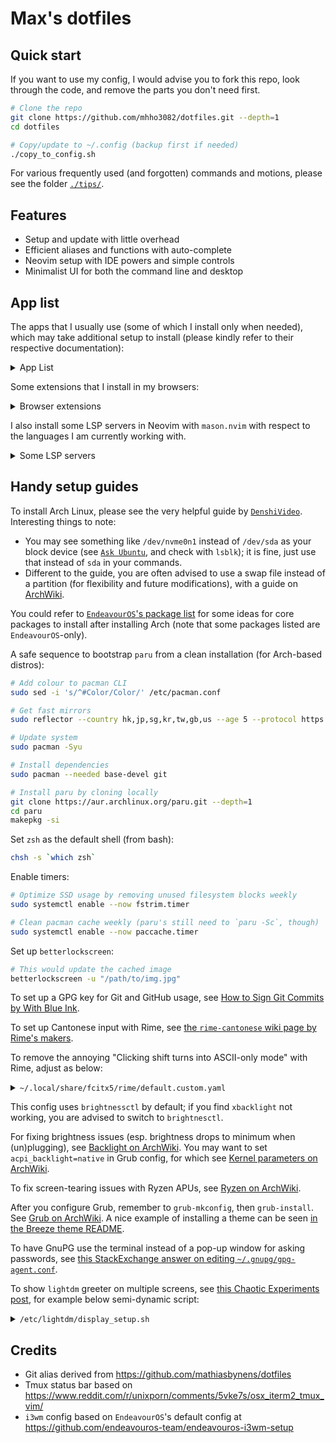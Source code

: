 # Max's dotfiles

## Quick start

If you want to use my config, I would advise you to fork this repo,
look through the code, and remove the parts you don't need first.

```bash
# Clone the repo
git clone https://github.com/mhho3082/dotfiles.git --depth=1
cd dotfiles

# Copy/update to ~/.config (backup first if needed)
./copy_to_config.sh
```

For various frequently used (and forgotten) commands and motions,
please see the folder [`./tips/`](https://github.com/mhho3082/dotfiles/tree/main/tips).

## Features

- Setup and update with little overhead
- Efficient aliases and functions with auto-complete
- Neovim setup with IDE powers and simple controls
- Minimalist UI for both the command line and desktop

## App list

The apps that I usually use
(some of which I install only when needed),
which may take additional setup to install
(please kindly refer to their respective documentation):

<details>
<summary> App List </summary>

- CLI and TUI
  - [`zsh`](https://zsh.sourceforge.io/)
  - [`eza`](https://github.com/eza-community/eza)
  - [`fd`](https://github.com/sharkdp/fd)
  - [`zoxide`](https://github.com/ajeetdsouza/zoxide)
  - [`fzf`](https://github.com/junegunn/fzf)
  - [`ripgrep`](https://github.com/BurntSushi/ripgrep)
  - [`xsel`](https://github.com/kfish/xsel)
  - [`libqalculate`](https://github.com/Qalculate/libqalculate)
  - [`trash-cli`](https://github.com/andreafrancia/trash-cli)
- Coding
  - [`neovim`](https://neovim.io/)
  - [`github-cli`](https://cli.github.com/)
  - [`difftastic`](https://github.com/Wilfred/difftastic)
  - [`base-devel`](https://archlinux.org/groups/x86_64/base-devel/)
  - [`llvm`](https://llvm.org/) (for C/C++ [`clangd`](https://clangd.llvm.org/) in editors)
- Version managers
  - [`nvm`](https://github.com/nvm-sh/nvm)
  - [`pyenv`](https://github.com/pyenv/pyenv) and [`pyenv-virtualenv`](https://github.com/pyenv/pyenv-virtualenv)
  - [`rustup`](https://rustup.rs/)
- Writing
  - [`fcitx5`](https://fcitx-im.org/wiki/Fcitx_5)
    - [`fcitx5-rime`](https://github.com/fcitx/fcitx5-rime) +
      [`rime-cantonese`](https://github.com/rime/rime-cantonese) (for Cantonese)
    - [`fcitx5-mozc`](https://github.com/google/mozc) (for Japanese)
  - [`libreoffice-fresh`](https://www.libreoffice.org/)
    - [LanguageTool extension](https://extensions.libreoffice.org/en/extensions/show/languagetool)
  - [`pandoc-bin`](https://pandoc.org/)
    - [`texlive`](https://tug.org/texlive/)
    - [`pandoc-crossref-bin`](https://github.com/lierdakil/pandoc-crossref)
    - [`mermaid-filter`](https://github.com/raghur/mermaid-filter)
  - [`zathura`](https://pwmt.org/projects/zathura/)
    - [`zathura-pdf-mupdf`](https://github.com/pwmt/zathura-pdf-mupdf)
    - [`zaread`](https://github.com/paoloap/zaread)
  - [`mousepad`](https://github.com/codebrainz/mousepad)
- Web surfing
  - [`firefox`](https://www.mozilla.org/en-US/firefox/)
  - [`chromium`](https://www.chromium.org/Home/)
  - [`discord`](https://discord.com/)
- Desktop environment setup
  - [`i3-wm`](https://i3wm.org/)
  - [`paru`](https://github.com/Morganamilo/paru)
  - [`wezterm`](https://github.com/wez/wezterm)
  - [`betterlockscreen`](https://github.com/betterlockscreen/betterlockscreen)
  - [`feh`](https://feh.finalrewind.org/)
  - [`rofi`](https://github.com/davatorium/rofi)
  - [`polybar`](https://github.com/polybar/polybar)
  - [`brightnessctl`](https://github.com/Hummer12007/brightnessctl)
  - [`xidlehook`](https://gitlab.com/jD91mZM2/xidlehook)
  - [`redshift`](http://jonls.dk/redshift/)
  - [`networkmanager-dispatcher-ntpd`](https://man.archlinux.org/man/NetworkManager-dispatcher.8.en)
- Utilities
  - [`htop`](https://htop.dev/)
  - [`flameshot`](https://flameshot.org/)
  - [`xsane`](http://www.sane-project.org/)
  - [`bashmount`](https://github.com/jamielinux/bashmount)
  - [`bluetuith`](https://github.com/darkhz/bluetuith)
  - [`ventoy`](https://www.ventoy.net)
- Fonts
  - [`ttf-jetbrains-mono-nerd`](https://www.jetbrains.com/lp/mono/)
  - [`noto-fonts`](https://fonts.google.com/noto)
  - [`noto-fonts-emoji`](https://fonts.google.com/noto/specimen/Noto+Emoji)
  - [`ttf-ms-fonts`](https://wiki.archlinux.org/title/Microsoft_fonts)
- Themes
  - [`nwg-look`](https://github.com/nwg-piotr/nwg-look)
  - [`gruvbox-material-gtk-theme-git`](https://github.com/TheGreatMcPain/gruvbox-material-gtk)
  - [`qogir-icon-theme`](https://github.com/vinceliuice/Qogir-icon-theme)
  - [`fcitx5-gruvbox-dark-theme-git`](https://github.com/pu-007/fcitx5-gruvbox-dark-theme)
  - [`grub-theme-vimix`](https://github.com/Se7endAY/grub2-theme-vimix)
  - [`lightdm-webkit-theme-litarvan`](https://github.com/Litarvan/lightdm-webkit-theme-litarvan)

</details>

Some extensions that I install in my browsers:

<details>
<summary> Browser extensions </summary>

- [`Vimium`](https://github.com/philc/vimium)
- [`uBlock Origin`](https://github.com/gorhill/uBlock)
- [`Dark Background and Light Text`](https://github.com/m-khvoinitsky/dark-background-light-text-extension)
- [`Redirector`](https://github.com/einaregilsson/Redirector)
- [`Tab Session Manager`](https://github.com/sienori/Tab-Session-Manager)
- [`HTTPS Everywhere`](https://www.eff.org/https-everywhere)
- [`Facebook Container`](https://addons.mozilla.org/en-US/firefox/addon/facebook-container/)

Gruvbox theme for browsers is [`teatwig/gruvbox-firefox-themes`](https://github.com/teatwig/gruvbox-firefox-themes)

(You may want to also activate additional filter lists in `uBlock Origin`
for things such as Facebook or cookie banners;
please refer to their [wiki](https://github.com/gorhill/uBlock/wiki).)

</details>

I also install some LSP servers in Neovim with `mason.nvim`
with respect to the languages I am currently working with.

<details>
<summary> Some LSP servers </summary>

- JS/TS
  - `tsserver`
  - `prettierd`
- CSS
  - `css-lsp`
- Lua
  - `lua-language-server`
  - `stylua`
- C/C++
  - `clangd`
- Markdown
  - `harper_ls`
  - `marksman`
- Bash
  - `bash-language-server`
  - `beautysh`

</details>

## Handy setup guides

To install Arch Linux, please see the very helpful guide by [`DenshiVideo`](https://www.youtube.com/watch?v=68z11VAYMS8).
Interesting things to note:

- You may see something like `/dev/nvme0n1` instead of `/dev/sda` as your block device
  (see [`Ask Ubuntu`](https://askubuntu.com/a/932336), and check with `lsblk`);
  it is fine, just use that instead of `sda` in your commands.
- Different to the guide, you are often advised to use a swap file instead of a partition
  (for flexibility and future modifications), with a guide on [ArchWiki](https://wiki.archlinux.org/title/Swap#Swap_file).

You could refer to [`EndeavourOS`'s package list](https://github.com/endeavouros-team/EndeavourOS-packages-lists)
for some ideas for core packages to install after installing Arch
(note that some packages listed are `EndeavourOS`-only).

A safe sequence to bootstrap `paru` from a clean installation
(for Arch-based distros):

```bash
# Add colour to pacman CLI
sudo sed -i 's/^#Color/Color/' /etc/pacman.conf

# Get fast mirrors
sudo reflector --country hk,jp,sg,kr,tw,gb,us --age 5 --protocol https --sort rate --fastest 10 --verbose --save /etc/pacman.d/mirrorlist

# Update system
sudo pacman -Syu

# Install dependencies
sudo pacman --needed base-devel git

# Install paru by cloning locally
git clone https://aur.archlinux.org/paru.git --depth=1
cd paru
makepkg -si
```

Set `zsh` as the default shell (from bash):

```bash
chsh -s `which zsh`
```

Enable timers:

```bash
# Optimize SSD usage by removing unused filesystem blocks weekly
sudo systemctl enable --now fstrim.timer

# Clean pacman cache weekly (paru's still need to `paru -Sc`, though)
sudo systemctl enable --now paccache.timer
```

Set up `betterlockscreen`:

```bash
# This would update the cached image
betterlockscreen -u "/path/to/img.jpg"
```

To set up a GPG key for Git and GitHub usage, see
[How to Sign Git Commits by With Blue Ink](https://withblue.ink/2020/05/17/how-and-why-to-sign-git-commits.html).

To set up Cantonese input with Rime, see
[the `rime-cantonese` wiki page by Rime's makers](https://github.com/rime/rime-cantonese/wiki).

To remove the annoying "Clicking shift turns into ASCII-only mode" with Rime, adjust as below:

<details>
<summary> <code>~/.local/share/fcitx5/rime/default.custom.yaml</code> </summary>

```yaml
patch:
  schema_list:
    # ...
  ascii_composer:
    good_old_caps_lock: true
    switch_key:
      # Shift_L: inline_ascii
      # Shift_R: commit_text
      Shift_L: noop
      Shift_R: noop
      Control_L: noop
      Control_R: noop
      Caps_Lock: clear
      Eisu_toggle: clear
```

</details>

This config uses `brightnessctl` by default;
if you find `xbacklight` not working, you are advised to switch to `brightnesctl`.

For fixing brightness issues
(esp. brightness drops to minimum when (un)plugging), see
[Backlight on ArchWiki](https://wiki.archlinux.org/title/Backlight#Kernel_command-line_options).
You may want to set `acpi_backlight=native` in Grub config, for which see
[Kernel parameters on ArchWiki](https://wiki.archlinux.org/title/Kernel_parameters).

To fix screen-tearing issues with Ryzen APUs, see
[Ryzen on ArchWiki](<https://wiki.archlinux.org/title/Ryzen#Screen-tearing_(APU)>).

After you configure Grub, remember to `grub-mkconfig`, then `grub-install`.
See [Grub on ArchWiki](https://wiki.archlinux.org/title/GRUB#Configuration).
A nice example of installing a theme can be seen
[in the Breeze theme README](https://github.com/gustawho/grub2-theme-breeze#installation).

To have GnuPG use the terminal instead of a pop-up window for asking passwords,
see [this StackExchange answer on editing `~/.gnupg/gpg-agent.conf`](https://unix.stackexchange.com/a/724765).

To show `lightdm` greeter on multiple screens,
see [this Chaotic Experiments post](https://chaoticlab.io/posts/lightdm-extmonitor/),
for example below semi-dynamic script:

<!-- Use :r!cat /etc/lightdm/display_setup.sh to copy to below -->

<details>
<summary> <code>/etc/lightdm/display_setup.sh</code> </summary>

```bash
#!/bin/sh

# Primary display is always known, typically something like eDP for laptops;
# Please check xrandr to be sure
PRIMARY_MONITOR="eDP"

# Get all connected monitors except the primary one
OTHER_MONITORS=$(xrandr --query | grep " connected" | grep -v "$PRIMARY_MONITOR" | cut -d" " -f1)

# Enable the primary monitor first
xrandr --output "$PRIMARY_MONITOR" --auto --primary

# Loop through all other connected monitors and mirror them to the primary monitor
for MONITOR in $OTHER_MONITORS; do
    xrandr --output "$MONITOR" --auto --same-as "$PRIMARY_MONITOR"
done
```

</details>

## Credits

- Git alias derived from
  https://github.com/mathiasbynens/dotfiles
- Tmux status bar based on
  https://www.reddit.com/r/unixporn/comments/5vke7s/osx_iterm2_tmux_vim/
- `i3wm` config based on `EndeavourOS`'s default config at
  https://github.com/endeavouros-team/endeavouros-i3wm-setup
